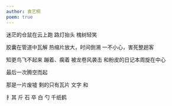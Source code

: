 ```yaml
---
author: 袁艺桐
poem: true
---
```

迷茫的仓鼠在云上跑
路灯抬头
槐树轻笑

胶囊在管道中瓦解
热缩片放大，时间倒溯
一不小心，害死整趟客

知更鸟飞不起来
蹦着、瘸着
被龙卷风袭击
和粉皮的日记本周旋在中心


最后一次腾空而起


那是一片废墟
剩的只有瓦片
文字 和

扌其
斤
石  卒 白 勺
千纸鹤
